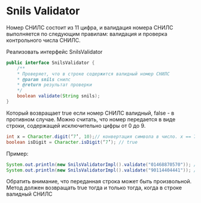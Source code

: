 # Snils Validator
Номер СНИЛС состоит из 11 цифра, и валидация номера СНИЛС выполняется по следующим правилам: валидация и проверка контрольного числа СНИЛС.

Реализовать интерфейс SnilsValidator
```java
public interface SnilsValidator {
	/**
	* Проверяет, что в строке содержится валидный номер СНИЛС
	* @param snils снилс
	* @return результат проверки
	*/
	boolean validate(String snils);
}
```
Который возвращает true если номер СНИЛС валидный, false - в противном случае. Можно считать, что номер передается в виде строки, содержащей исключительно цифры от 0 до 9.
```java
int x = Character.digit(‘7’, 10);// конвертация символа в число. x == 7
boolean isDigit = Character.isDigit(‘7’); // true
```
Пример:
```java
System.out.println(new SnilsValidatorImpl().validate("01468870570")); //false
System.out.println(new SnilsValidatorImpl().validate("90114404441")); //true
```
Обратить внимание, что переданная строка может быть произвольной. Метод должен возвращать true тогда и только тогда, когда в строке валидный СНИЛС
